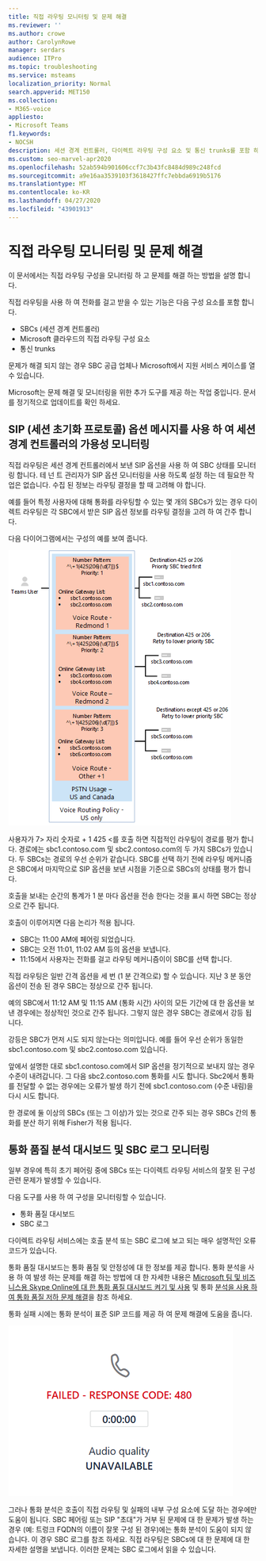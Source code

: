```yaml
---
title: 직접 라우팅 모니터링 및 문제 해결
ms.reviewer: ''
ms.author: crowe
author: CarolynRowe
manager: serdars
audience: ITPro
ms.topic: troubleshooting
ms.service: msteams
localization_priority: Normal
search.appverid: MET150
ms.collection:
- M365-voice
appliesto:
- Microsoft Teams
f1.keywords:
- NOCSH
description: 세션 경계 컨트롤러, 다이렉트 라우팅 구성 요소 및 통신 trunks를 포함 하 여 직접 라우팅 구성을 모니터링 하 고 문제를 해결 하는 방법을 알아봅니다.
ms.custom: seo-marvel-apr2020
ms.openlocfilehash: 52ab594b901606ccf7c3b43fc8484d989c248fcd
ms.sourcegitcommit: a9e16aa3539103f3618427ffc7ebbda6919b5176
ms.translationtype: MT
ms.contentlocale: ko-KR
ms.lasthandoff: 04/27/2020
ms.locfileid: "43901913"
---
```

# <a name="monitor-and-troubleshoot-direct-routing"></a>직접 라우팅 모니터링 및 문제 해결

이 문서에서는 직접 라우팅 구성을 모니터링 하 고 문제를 해결 하는 방법을 설명 합니다. 

직접 라우팅을 사용 하 여 전화를 걸고 받을 수 있는 기능은 다음 구성 요소를 포함 합니다. 

- SBCs (세션 경계 컨트롤러) 
- Microsoft 클라우드의 직접 라우팅 구성 요소 
- 통신 trunks 

문제가 해결 되지 않는 경우 SBC 공급 업체나 Microsoft에서 지원 서비스 케이스를 열 수 있습니다. 

Microsoft는 문제 해결 및 모니터링을 위한 추가 도구를 제공 하는 작업 중입니다. 문서를 정기적으로 업데이트를 확인 하세요. 

## <a name="monitoring-availability-of-session-border-controllers-using-session-initiation-protocol-sip-options-messages"></a>SIP (세션 초기화 프로토콜) 옵션 메시지를 사용 하 여 세션 경계 컨트롤러의 가용성 모니터링

직접 라우팅은 세션 경계 컨트롤러에서 보낸 SIP 옵션을 사용 하 여 SBC 상태를 모니터링 합니다. 테 넌 트 관리자가 SIP 옵션 모니터링을 사용 하도록 설정 하는 데 필요한 작업은 없습니다. 수집 된 정보는 라우팅 결정을 할 때 고려해 야 합니다. 

예를 들어 특정 사용자에 대해 통화를 라우팅할 수 있는 몇 개의 SBCs가 있는 경우 다이렉트 라우팅은 각 SBC에서 받은 SIP 옵션 정보를 라우팅 결정을 고려 하 여 간주 합니다. 

다음 다이어그램에서는 구성의 예를 보여 줍니다. 

![SIP 옵션 구성 예제](media/sip-options-config-example.png)

사용자가 7> 자리 숫자로 + 1 425 \<를 호출 하면 직접적인 라우팅이 경로를 평가 합니다. 경로에는 sbc1.contoso.com 및 sbc2.contoso.com의 두 가지 SBCs가 있습니다. 두 SBCs는 경로의 우선 순위가 같습니다. SBC를 선택 하기 전에 라우팅 메커니즘은 SBC에서 마지막으로 SIP 옵션을 보낸 시점을 기준으로 SBCs의 상태를 평가 합니다. 

호출을 보내는 순간의 통계가 1 분 마다 옵션을 전송 한다는 것을 표시 하면 SBC는 정상으로 간주 됩니다.  

호출이 이루어지면 다음 논리가 적용 됩니다.

- SBC는 11:00 AM에 페어링 되었습니다.  
- SBC는 오전 11:01, 11:02 AM 등의 옵션을 보냅니다.  
- 11:15에서 사용자는 전화를 걸고 라우팅 메커니즘이이 SBC를 선택 합니다. 

직접 라우팅은 일반 간격 옵션을 세 번 (1 분 간격으로) 할 수 있습니다. 지난 3 분 동안 옵션이 전송 된 경우 SBC는 정상으로 간주 됩니다.

예의 SBC에서 11:12 AM 및 11:15 AM (통화 시간) 사이의 모든 기간에 대 한 옵션을 보낸 경우에는 정상적인 것으로 간주 됩니다. 그렇지 않은 경우 SBC는 경로에서 강등 됩니다. 

강등은 SBC가 먼저 시도 되지 않는다는 의미입니다. 예를 들어 우선 순위가 동일한 sbc1.contoso.com 및 sbc2.contoso.com 있습니다.  

앞에서 설명한 대로 sbc1.contoso.com에서 SIP 옵션을 정기적으로 보내지 않는 경우 수준이 내려갑니다. 그 다음 sbc2.contoso.com 통화를 시도 합니다. Sbc2에서 통화를 전달할 수 없는 경우에는 오류가 발생 하기 전에 sbc1.contoso.com (수준 내림)을 다시 시도 합니다. 

한 경로에 둘 이상의 SBCs (또는 그 이상)가 있는 것으로 간주 되는 경우 SBCs 간의 통화를 분산 하기 위해 Fisher가 적용 됩니다.

## <a name="monitor-call-quality-analytics-dashboard-and-sbc-logs"></a>통화 품질 분석 대시보드 및 SBC 로그 모니터링 
 
일부 경우에 특히 초기 페어링 중에 SBCs 또는 다이렉트 라우팅 서비스의 잘못 된 구성 관련 문제가 발생할 수 있습니다. 

다음 도구를 사용 하 여 구성을 모니터링할 수 있습니다.  
 
- 통화 품질 대시보드 
- SBC 로그 

다이렉트 라우팅 서비스에는 호출 분석 또는 SBC 로그에 보고 되는 매우 설명적인 오류 코드가 있습니다. 

통화 품질 대시보드는 통화 품질 및 안정성에 대 한 정보를 제공 합니다. 통화 분석을 사용 하 여 발생 하는 문제를 해결 하는 방법에 대 한 자세한 내용은 [Microsoft 팀 및 비즈니스용 Skype Online에 대 한 통화 품질 대시보드 켜기 및 사용](https://docs.microsoft.com/SkypeForBusiness/using-call-quality-in-your-organization/turning-on-and-using-call-quality-dashboard) 및 통화 [분석을 사용 하 여 통화 품질 저하 문제 해결](https://docs.microsoft.com/SkypeForBusiness/using-call-quality-in-your-organization/use-call-analytics-to-troubleshoot-poor-call-quality)을 참조 하세요. 

통화 실패 시에는 통화 분석이 표준 SIP 코드를 제공 하 여 문제 해결에 도움을 줍니다. 

![통화 실패에 대 한 샘플 SIP 코드](media/failed-response-code.png)

그러나 통화 분석은 호출이 직접 라우팅 및 실패의 내부 구성 요소에 도달 하는 경우에만 도움이 됩니다. SBC 페어링 또는 SIP "초대"가 거부 된 문제에 대 한 문제가 발생 하는 경우 (예: 트렁크 FQDN의 이름이 잘못 구성 된 경우)에는 통화 분석이 도움이 되지 않습니다. 이 경우 SBC 로그를 참조 하세요. 직접 라우팅은 SBCs에 대 한 문제에 대 한 자세한 설명을 보냅니다. 이러한 문제는 SBC 로그에서 읽을 수 있습니다. 

